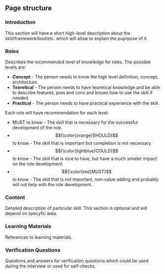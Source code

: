
## Page structure

### Introduction

This section will have a short high-level description about the skill/framework/tool/etc. which will allow to explain the puprpose of it.

### Roles

Describes the recommended level of knowledge for roles. The possible levels are:

 * **Concept** - The person needs to know the high level definition, concept, architecture.
 * **Teoretical** - The person needs to have teoretical knowledge and be able to describe features, pros and cons and knows how to use the skill if needed.
 * **Practical** - The person needs to have practical experience with the skill.

Each role will have recommendation for each level:

* MUST to know - The skill that is necessary for the successful development of the role.
* $${\color{orange}SHOULD}$$ to know - The skill that is important but completion is not necessary. 
* $${\color{lightblue}COULD}$$ to know - The skill that is nice to have, but have a much smaller impact on the role development.
* $${\color{red}MUST}$$ to know - The skill that is not important, non-value adding and probably will not help with the role development. 

### Content

Detailed description of particular skill. This section is optional and will depend on specyfic area. 

### Learning Materials

References to learning materials.

### Verification Questions

Questions and answers for verification questions which could be used during the interview or used for self-checks.
